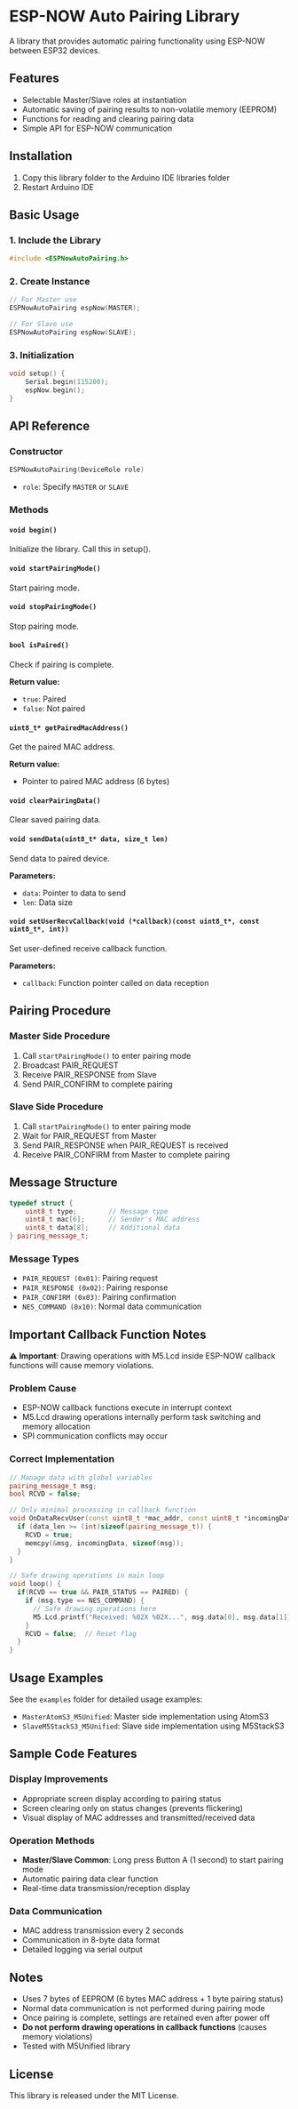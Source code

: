 # ESP-NOW Auto Pairing Library

A library that provides automatic pairing functionality using ESP-NOW between ESP32 devices.

## Features

- Selectable Master/Slave roles at instantiation
- Automatic saving of pairing results to non-volatile memory (EEPROM)
- Functions for reading and clearing pairing data
- Simple API for ESP-NOW communication

## Installation

1. Copy this library folder to the Arduino IDE libraries folder
2. Restart Arduino IDE

## Basic Usage

### 1. Include the Library

```cpp
#include <ESPNowAutoPairing.h>
```

### 2. Create Instance

```cpp
// For Master use
ESPNowAutoPairing espNow(MASTER);

// For Slave use
ESPNowAutoPairing espNow(SLAVE);
```

### 3. Initialization

```cpp
void setup() {
    Serial.begin(115200);
    espNow.begin();
}
```

## API Reference

### Constructor

```cpp
ESPNowAutoPairing(DeviceRole role)
```

- `role`: Specify `MASTER` or `SLAVE`

### Methods

#### `void begin()`
Initialize the library. Call this in setup().

#### `void startPairingMode()`
Start pairing mode.

#### `void stopPairingMode()`
Stop pairing mode.

#### `bool isPaired()`
Check if pairing is complete.

**Return value:**
- `true`: Paired
- `false`: Not paired

#### `uint8_t* getPairedMacAddress()`
Get the paired MAC address.

**Return value:**
- Pointer to paired MAC address (6 bytes)

#### `void clearPairingData()`
Clear saved pairing data.

#### `void sendData(uint8_t* data, size_t len)`
Send data to paired device.

**Parameters:**
- `data`: Pointer to data to send
- `len`: Data size

#### `void setUserRecvCallback(void (*callback)(const uint8_t*, const uint8_t*, int))`
Set user-defined receive callback function.

**Parameters:**
- `callback`: Function pointer called on data reception

## Pairing Procedure

### Master Side Procedure
1. Call `startPairingMode()` to enter pairing mode
2. Broadcast PAIR_REQUEST
3. Receive PAIR_RESPONSE from Slave
4. Send PAIR_CONFIRM to complete pairing

### Slave Side Procedure
1. Call `startPairingMode()` to enter pairing mode
2. Wait for PAIR_REQUEST from Master
3. Send PAIR_RESPONSE when PAIR_REQUEST is received
4. Receive PAIR_CONFIRM from Master to complete pairing

## Message Structure

```cpp
typedef struct {
    uint8_t type;        // Message type
    uint8_t mac[6];      // Sender's MAC address
    uint8_t data[8];     // Additional data
} pairing_message_t;
```

### Message Types

- `PAIR_REQUEST (0x01)`: Pairing request
- `PAIR_RESPONSE (0x02)`: Pairing response
- `PAIR_CONFIRM (0x03)`: Pairing confirmation
- `NES_COMMAND (0x10)`: Normal data communication

## Important Callback Function Notes

**⚠️ Important**: Drawing operations with M5.Lcd inside ESP-NOW callback functions will cause memory violations.

### Problem Cause
- ESP-NOW callback functions execute in interrupt context
- M5.Lcd drawing operations internally perform task switching and memory allocation
- SPI communication conflicts may occur

### Correct Implementation

```cpp
// Manage data with global variables
pairing_message_t msg;
bool RCVD = false;

// Only minimal processing in callback function
void OnDataRecvUser(const uint8_t *mac_addr, const uint8_t *incomingData, int data_len) {
  if (data_len >= (int)sizeof(pairing_message_t)) {
    RCVD = true;
    memcpy(&msg, incomingData, sizeof(msg));
  }
}

// Safe drawing operations in main loop
void loop() {
  if(RCVD == true && PAIR_STATUS == PAIRED) {
    if (msg.type == NES_COMMAND) {
      // Safe drawing operations here
      M5.Lcd.printf("Received: %02X %02X...", msg.data[0], msg.data[1]);
    }
    RCVD = false;  // Reset flag
  }
}
```

## Usage Examples

See the `examples` folder for detailed usage examples:

- `MasterAtomS3_M5Unified`: Master side implementation using AtomS3
- `SlaveM5StackS3_M5Unified`: Slave side implementation using M5StackS3

## Sample Code Features

### Display Improvements
- Appropriate screen display according to pairing status
- Screen clearing only on status changes (prevents flickering)
- Visual display of MAC addresses and transmitted/received data

### Operation Methods
- **Master/Slave Common**: Long press Button A (1 second) to start pairing mode
- Automatic pairing data clear function
- Real-time data transmission/reception display

### Data Communication
- MAC address transmission every 2 seconds
- Communication in 8-byte data format
- Detailed logging via serial output

## Notes

- Uses 7 bytes of EEPROM (6 bytes MAC address + 1 byte pairing status)
- Normal data communication is not performed during pairing mode
- Once pairing is complete, settings are retained even after power off
- **Do not perform drawing operations in callback functions** (causes memory violations)
- Tested with M5Unified library

## License

This library is released under the MIT License.
